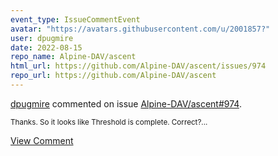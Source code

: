 ```yaml
---
event_type: IssueCommentEvent
avatar: "https://avatars.githubusercontent.com/u/2001857?"
user: dpugmire
date: 2022-08-15
repo_name: Alpine-DAV/ascent
html_url: https://github.com/Alpine-DAV/ascent/issues/974
repo_url: https://github.com/Alpine-DAV/ascent
---
```


<a href='https://github.com/dpugmire' target='_blank'>dpugmire</a> commented on issue <a href='https://github.com/Alpine-DAV/ascent/issues/974' target='_blank'>Alpine-DAV/ascent#974</a>.

<small>Thanks. So it looks like Threshold is complete. Correct?...</small>

<a href='https://github.com/Alpine-DAV/ascent/issues/974' target='_blank'>View Comment</a>